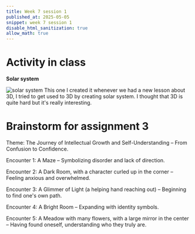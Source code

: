 ```yaml
---
title: Week 7 session 1
published_at: 2025-05-05
snippet: week 7 session 1
disable_html_sanitization: true
allow_math: true
---
```

# Activity in class
**Solar system**

![solar system](solar.png)
This one I created it whenever we had a new lesson about 3D, I tried to get used to 3D by creating solar system. I thought that 3D is quite hard but it's really interesting. 

# Brainstorm for assignment 3

Theme: The Journey of Intellectual Growth and Self-Understanding – From Confusion to Confidence.

Encounter 1: A Maze – Symbolizing disorder and lack of direction.

Encounter 2: A Dark Room, with a character curled up in the corner – Feeling anxious and overwhelmed.

Encounter 3: A Glimmer of Light (a helping hand reaching out) – Beginning to find one's own path.

Encounter 4: A Bright Room – Expanding with identity symbols.

Encounter 5: A Meadow with many flowers, with a large mirror in the center – Having found oneself, understanding who they truly are.

# 